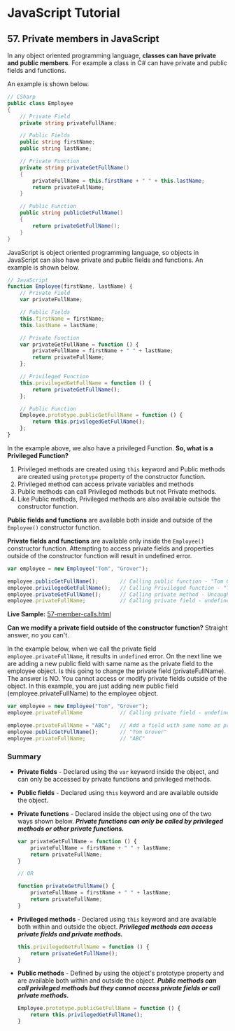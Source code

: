 <!-- markdownlint-disable MD022 MD033 -->
# JavaScript Tutorial

## 57. Private members in JavaScript
In any object oriented programming language, **classes can have private and public members**. For example a class in C# can have private and public fields and functions.

An example is shown below.

```csharp
// CSharp
public class Employee
{
    // Private Field
    private string privateFullName;

    // Public Fields
    public string firstName;
    public string lastName;

    // Private Function
    private string privateGetFullName()
    {
        privateFullName = this.firstName + " " + this.lastName;
        return privateFullName;
    }

    // Public Function
    public string publicGetFullName()
    {
        return privateGetFullName();
    }
}
```

JavaScript is object oriented programming language, so objects in JavaScript can also have private and public fields and functions. An example is shown below.

```js
// JavaScript
function Employee(firstName, lastName) {
    // Private Field
    var privateFullName;

    // Public Fields
    this.firstName = firstName;
    this.lastName = lastName;

    // Private Function
    var privateGetFullName = function () {
        privateFullName = firstName + " " + lastName;
        return privateFullName;
    };

    // Privileged Function
    this.privilegedGetFullName = function () {
        return privateGetFullName();
    };

    // Public Function
    Employee.prototype.publicGetFullName = function () {
        return this.privilegedGetFullName();
    };
}
```

In the example above, we also have a privileged Function. **So, what is a Privileged Function?**

1. Privileged methods are created using `this` keyword and Public methods are created using `prototype` property of the constructor function.
1. Privileged method can access private variables and methods
1. Public methods can call Privileged methods but not Private methods.
1. Like Public methods, Privileged methods are also available outside the constructor function.

**Public fields and functions** are available both inside and outside of the `Employee()` constructor function.

**Private fields and functions** are available only inside the `Employee()` constructor function. Attempting to access private fields and properties outside of the constructor function will result in undefined error.

```js
var employee = new Employee("Tom", "Grover");

employee.publicGetFullName();       // Calling public function - "Tom Grover"
employee.privilegedGetFullName();   // Calling Privileged function - "Tom Grover"
employee.privateGetFullName();      // Calling private method - Uncaught TypeError
employee.privateFullName;           // Calling private field - undefined error
```

**Live Sample:** [57-member-calls.html](https://james-priest.github.io/code-exercises/javascript_exercises/javascript-csharp/public/57-member-calls.html)

**Can we modify a private field outside of the constructor function?**
Straight answer, no you can't.

In the example below, when we call the private field `employee.privateFullName`, it results in `undefined` error. On the next line we are adding a new public field with same name as the private field to the employee object. Is this going to change the private field (privateFullName). The answer is NO. You cannot access or modify private fields outside of the object. In this example, you are just adding new public field (employee.privateFullName) to the employee object.

```js
var employee = new Employee("Tom", "Grover");
employee.privateFullName            // Calling private field - undefined error

employee.privateFullName = "ABC";   // Add a field with same name as private field
employee.publicGetFullName();       // "Tom Grover"
employee.privateFullName;           // "ABC"
```

### Summary

- **Private fields** - Declared using the `var` keyword inside the object, and can only be accessed by private functions and privileged methods.
- **Public fields** - Declared using `this` keyword and are available outside the object.
- **Private functions** - Declared inside the object using one of the two ways shown below. ***Private functions can only be called by privileged methods or other private functions.***

    ```js
    var privateGetFullName = function () {
        privateFullName = firstName + " " + lastName;
        return privateFullName;
    }

    // OR

    function privateGetFullName() {
        privateFullName = firstName + " " + lastName;
        return privateFullName;
    }
    ```

- **Privileged methods** - Declared using `this` keyword and are available both within and outside the object. ***Privileged methods can access private fields and private methods.***

    ```js
    this.privilegedGetFullName = function () {
        return privateGetFullName();
    }
    ```

- **Public methods** - Defined by using the object's prototype property and are available both within and outside the object. ***Public methods can call privileged methods but they cannot access private fields or call private methods.***

    ```js
    Employee.prototype.publicGetFullName = function () {
        return this.privilegedGetFullName();
    }
    ```